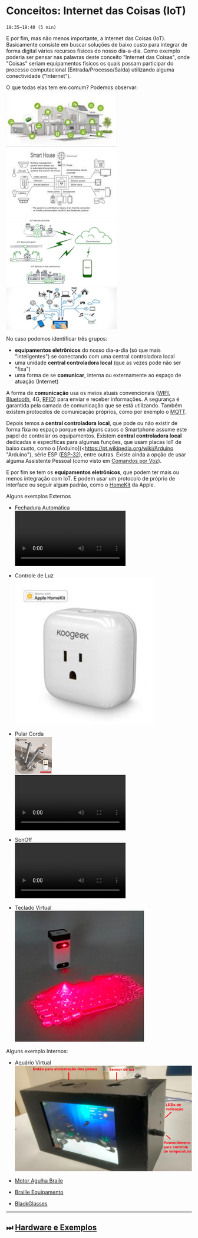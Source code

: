 # Conceitos: Internet das Coisas (IoT)

    19:35~19:40 (5 min)  

E por fim, mas não menos importante, a Internet das Coisas (IoT). Basicamente consiste em buscar soluções de baixo custo para integrar de forma digital vários recursos físicos do nosso dia-a-dia. Como exemplo poderia ser pensar nas palavras deste conceito "Internet das Coisas", onde "Coisas" seriam equipamentos físicos os quais possam participar do processo computacional (Entrada/Processo/Saída) utilizando alguma conectividade ("Internet").  

O que todas elas tem em comum? Podemos observar:  
![Diagrama Casa 1](./InternetDasCoisas_imgs/CasaDiagrama_01.png "Diagrama Casa 1")
![Diagrama Casa 2](./InternetDasCoisas_imgs/CasaDiagrama_02.png "Diagrama Casa 2")  
![Diagrama Casa 3](./InternetDasCoisas_imgs/CasaDiagrama_03.png "Diagrama Casa 3")
![Diagrama Casa 4](./InternetDasCoisas_imgs/CasaDiagrama_04.png "Diagrama Casa 4")  

No caso podemos identificar três grupos:

- **equipamentos eletrônicos** do nosso dia-a-dia (só que mais "inteligentes") se conectando com uma central controladora local  
- uma unidade **central controladora local** (que as vezes pode não ser "fixa")  
- uma forma de se **comunicar**, interna ou externamente ao espaço de atuação (Internet)  

A forma de **comunicação** usa os meios atuais convencionais ([WIFI](<https://pt.wikipedia.org/wiki/Wi-Fi> "WIFI"), [Bluetooth](<https://pt.wikipedia.org/wiki/Bluetooth> "Bluetooth"), 4G, [RFID](<https://pt.wikipedia.org/wiki/Identificação_por_radiofrequência> "RFID")) para enviar e receber informações. A segurança é garantida pela camada de comunicação que se está utilizando. Também existem protocolos de comunicação próprios, como por exemplo o [MQTT](<https://pt.wikipedia.org/wiki/MQTT> "MQTT").  

Depois temos a **central controladora local**, que pode ou não existir de forma fixa no espaço porque em alguns casos o Smartphone assume este papel de controlar os equipamentos. Existem **central controladora local** dedicadas e específicas para algumas funções, que usam placas IoT de baixo custo, como o [Arduino](<https://pt.wikipedia.org/wiki/Arduino "Arduino"), série ESP ([ESP-32](<https://pt.wikipedia.org/wiki/ESP32> "ESP-32")), entre outras. Existe ainda a opção de usar alguma Assistente Pessoal (como visto em [Comandos por Voz](./DispositivosMoveis.md#comandos-por-voz "Comandos por Voz")).  

E por fim se tem os **equipamentos eletrônicos**, que podem ter mais ou menos integração com IoT. E podem usar um protocolo de próprio de interface ou seguir algum padrão, como o [HomeKit](<https://en.wikipedia.org/wiki/HomeKit> "HomeKit") da Apple.  

Alguns exemplos Externos

- Fechadura Automática  
![Fechadura Automática](./InternetDasCoisas_imgs/Fechadura_BLE.mov "Fechadura Automática")  

- Controle de Luz  
![Controle de Luz](./InternetDasCoisas_imgs/Luz_BLE.png "Controle de Luz")  

- Pular Corda  
![Pular Corda](./InternetDasCoisas_imgs/PularCorda_BLE.png "Pular Corda")  
![Pular Corda](./InternetDasCoisas_imgs/PularCorda_BLE.mov "Pular Corda")  

- SonOff  
![SonOff](./InternetDasCoisas_imgs/SonOff.mov "SonOff")  

- Teclado Virtual  
![Teclado Virtual](./InternetDasCoisas_imgs/TecladoVirtual.png "Teclado Virtual")  

Alguns exemplo Internos:

- Aquário Virtual
![Aquário Virtual](./InternetDasCoisas_imgs/AquarioVirtual.png "Aquário Virtual")  

- [Motor Agulha Braile](./InternetDasCoisas_imgs/MotorAgulhaBraile.png "")  
- [Braille Equipamento](<https://github.com/dalton-reis/programa_EducacaoEspecial/blob/main/Braille.md#braille-equipamento> "Braille Equipamento")  

- [BlackGlasses](<https://github.com/dalton-reis/programa_EducacaoEspecial/blob/main/Braille.md#tcc-link-2019ii-william-l-da-silva---blackglasses-assistente-para-deficientes-visuais-via-geolocalização> "BlackGlasses")  

----------

## ⏭ [Hardware e Exemplos](../README.md#hardware-e-exemplos "Hardware e Exemplos")  
